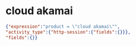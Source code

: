 cloud akamai
============

```JSON
{"expression":"product = \"cloud akamai\"",
"activity_type":{"http-session":{"fields":{}}},
"fields":{}}
```
